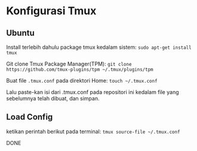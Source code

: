 # Konfigurasi Tmux

## Ubuntu

Install terlebih dahulu package tmux kedalam sistem:
`sudo apt-get install tmux`

Git clone Tmux Package Manager(TPM):
`git clone https://github.com/tmux-plugins/tpm ~/.tmux/plugins/tpm`

Buat file `.tmux.conf` pada direktori Home:
`touch ~/.tmux.conf`

Lalu paste-kan isi dari .tmux.conf pada repositori ini kedalam file yang sebelumnya telah dibuat, dan simpan.

## Load Config

ketikan perintah berikut pada terminal:
`tmux source-file ~/.tmux.conf`

DONE

